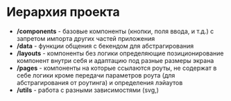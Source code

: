 <h1>
    Иерархия проекта
</h1>

<ul>
    <li>
        <b>/components</b> - базовые компоненты (кнопки, поля ввода, и т.д.) с запретом импорта других частей приложения
    </li>
    <li>
        <b>/data</b> - функции общения с бекендом для абстрагирования
    </li>
    <li>
        <b>/layouts</b> - компоненты без логики определяющие позиционирование компонент внутри себя и адаптацию под разные размеры экрана
    </li>
    <li>
        <b>/pages</b> - компоненты на которые ссылаются роуты, не содержат в себе логики кроме передачи параметров роута (для абстрагирования от роутинга) и определения лэйаутов
    </li>
    <li>
        <b>/utils</b> - работа с разными зависимостями (svg,)
    </li>
</ul>